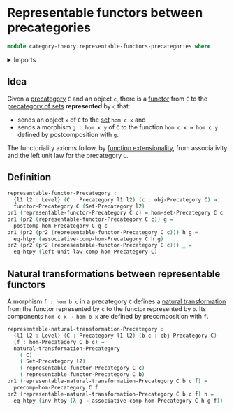 # Representable functors between precategories

```agda
module category-theory.representable-functors-precategories where
```

<details><summary>Imports</summary>

```agda
open import category-theory.functors-precategories
open import category-theory.natural-transformations-functors-precategories
open import category-theory.precategories

open import foundation.category-of-sets
open import foundation.dependent-pair-types
open import foundation.function-extensionality
open import foundation.homotopies
open import foundation.universe-levels
```

</details>

## Idea

Given a [precategory](category-theory.precategories.md) `C` and an object `c`,
there is a [functor](category-theory.functors-precategories.md) from `C` to the
[precategory of sets](foundation.category-of-sets.md) **represented** by `c`
that:

- sends an object `x` of `C` to the [set](foundation-core.sets.md) `hom c x` and
- sends a morphism `g : hom x y` of `C` to the function `hom c x → hom c y`
  defined by postcomposition with `g`.

The functoriality axioms follow, by
[function extensionality](foundation.function-extensionality.md), from
associativity and the left unit law for the precategory `C`.

## Definition

```agda
representable-functor-Precategory :
  {l1 l2 : Level} (C : Precategory l1 l2) (c : obj-Precategory C) →
  functor-Precategory C (Set-Precategory l2)
pr1 (representable-functor-Precategory C c) = hom-set-Precategory C c
pr1 (pr2 (representable-functor-Precategory C c)) g =
  postcomp-hom-Precategory C g c
pr1 (pr2 (pr2 (representable-functor-Precategory C c))) h g =
  eq-htpy (associative-comp-hom-Precategory C h g)
pr2 (pr2 (pr2 (representable-functor-Precategory C c))) _ =
  eq-htpy (left-unit-law-comp-hom-Precategory C)
```

## Natural transformations between representable functors

A morphism `f : hom b c` in a precategory `C` defines a
[natural transformation](category-theory.natural-transformations-functors-precategories.md)
from the functor represented by `c` to the functor represented by `b`. Its
components `hom c x → hom b x` are defined by precomposition with `f`.

```agda
representable-natural-transformation-Precategory :
  {l1 l2 : Level} (C : Precategory l1 l2) (b c : obj-Precategory C)
  (f : hom-Precategory C b c) →
  natural-transformation-Precategory
    ( C)
    ( Set-Precategory l2)
    ( representable-functor-Precategory C c)
    ( representable-functor-Precategory C b)
pr1 (representable-natural-transformation-Precategory C b c f) =
  precomp-hom-Precategory C f
pr2 (representable-natural-transformation-Precategory C b c f) h =
  eq-htpy (inv-htpy (λ g → associative-comp-hom-Precategory C h g f))
```
